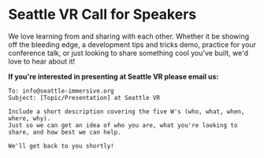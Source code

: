 # Seattle VR Call for Speakers

We love learning from and sharing with each other. Whether it be showing off the bleeding edge, a development tips and tricks demo, practice for your conference talk, or just looking to share something cool you've built, we'd love to hear about it!

**If you're interested in presenting at Seattle VR please email us:**
```
To: info@seattle-immersive.org
Subject: [Topic/Presentation] at Seattle VR

Include a short description covering the five W's (who, what, when, where, why). 
Just so we can get an idea of who you are, what you're looking to share, and how best we can help.

We'll get back to you shortly!
```
